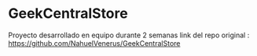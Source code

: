 # GeekCentralStore
Proyecto desarrollado en equipo durante 2 semanas
link del repo original : https://github.com/NahuelVenerus/GeekCentralStore
